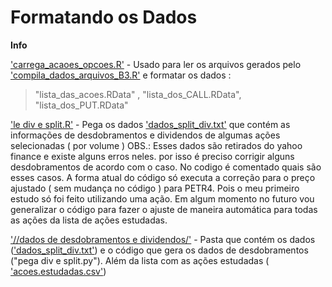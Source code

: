 # Formatando os Dados

**Info**

['carrega_acaoes_opcoes.R'](carrega_acaoes_opcoes.R) - Usado para ler os arquivos gerados pelo ['compila_dados_arquivos_B3.R'](../Lendo%20Arquivos%20da%20B3/compila_dados_arquivos_B3.R)  e formatar os dados : 
>"lista_das_acoes.RData" , "lista_dos_CALL.RData", "lista_dos_PUT.RData"  

['le div e split.R'](le%20div%20e%20split.R) - Pega os dados ['dados_split_div.txt'](.//dados%20de%20desdobramentos%20e%20dividendos/dados_split_div.txt) que contém as informações de desdobramentos e dividendos de algumas ações selecionadas ( por volume )
OBS.: Esses dados são retirados do yahoo finance e existe alguns erros neles. por isso é preciso corrigir alguns desdobramentos de acordo com o caso. No codigo é comentado quais são 
esses casos. A forma atual do código só executa a correção para o preço ajustado ( sem mudança no código ) para PETR4. Pois o meu primeiro estudo só foi feito utilizando uma ação. Em algum momento no futuro vou 
generalizar o código para fazer o ajuste de maneira automática para todas as ações da lista de ações estudadas.

['//dados de desdobramentos e dividendos/'](.//dados%20de%20desdobramentos%20e%20dividendos/) - Pasta que contém os dados (['dados_split_div.txt'](.//dados%20de%20desdobramentos%20e%20dividendos/dados_split_div.txt)) e o código que gera os dados de desdobramentos ("pega div e split.py"). Além da lista 
com as ações estudadas ( ['acoes.estudadas.csv'](.//dados%20de%20desdobramentos%20e%20dividendos/acoes.estudadas.csv))
